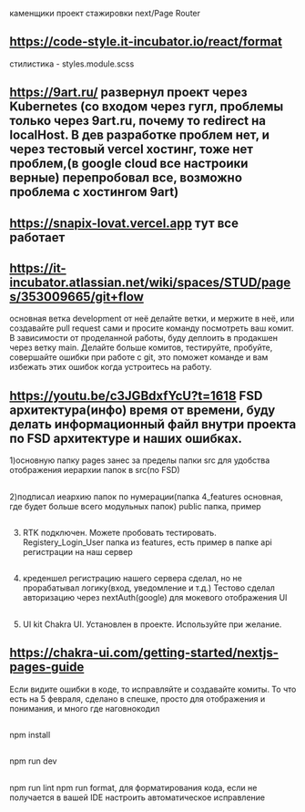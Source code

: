 каменщики проект стажировки next/Page Router
## https://code-style.it-incubator.io/react/format
стилистика - styles.module.scss
## https://9art.ru/ развернул проект через Kubernetes (со входом через гугл, проблемы только через 9art.ru, почему то redirect на localHost. В дев разработке проблем нет, и через тестовый vercel хостинг, тоже нет проблем,(в google cloud все настроики верные) перепробовал все, возможно проблема с хостингом 9art)
## https://snapix-lovat.vercel.app тут все работает
## https://it-incubator.atlassian.net/wiki/spaces/STUD/pages/353009665/git+flow
основная ветка development от неё делайте ветки, и мержите в неё, или создавайте pull request сами и просите команду посмотреть ваш комит. В зависимости от проделанной работы, буду деплоить в продакшен через ветку main. Делайте больше комитов, тестируйте, пробуйте, совершайте ошибки при работе с git, это поможет команде и вам избежать этих ошибок когда устроитесь на работу.
## https://youtu.be/c3JGBdxfYcU?t=1618  FSD архитектура(инфо) время от времени, буду делать информационный файл внутри проекта по FSD архитектуре и наших ошибках.
1)основную папку pages занес за пределы папки src для удобства отображения иерархии папок в src(по FSD)
##
2)подписал иеархию папок по нумерации(папка 4_features основная, где будет больше всего модульных папок) public папка, пример
##
3) RTK подключен. Можете пробовать тестировать. Registery_Login_User папка из features, есть пример в папке api регистрации на наш сервер
##
4) креденшел регистрацию нашего сервера  сделал, но не прорабатывал логику(вход, уведомление и т.д.) Тестово сделал авторизацию через nextAuth(google) для мокевого отображения UI
##
5) UI kit Chakra UI. Установлен в проекте.  Используйте при желание.
## https://chakra-ui.com/getting-started/nextjs-pages-guide
Если видите ошибки в коде, то исправляйте и создавайте комиты. То что есть на 5 февраля, сделано в спешке, просто для отображения и понимания, и много где наговнокодил
##
npm install
##
npm run dev
##
npm run lint npm run format, для форматирования кода, если не получается в вашей IDE настроить автоматическое исправление
